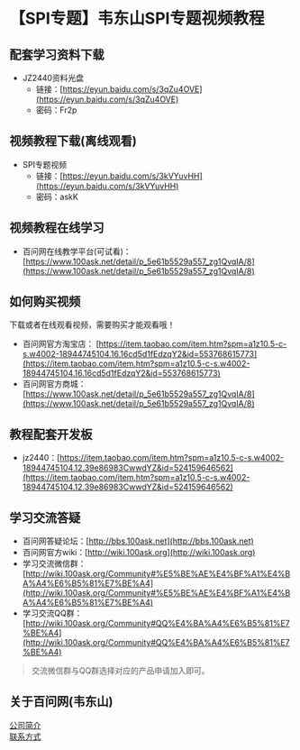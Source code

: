 # 【SPI专题】韦东山SPI专题视频教程
## 配套学习资料下载
- JZ2440资料光盘  
  - 链接：[https://eyun.baidu.com/s/3qZu4OVE](https://eyun.baidu.com/s/3qZu4OVE)
  - 密码：Fr2p

## 视频教程下载(离线观看)
- SPI专题视频	
  - 链接：[https://eyun.baidu.com/s/3kVYuvHH](https://eyun.baidu.com/s/3kVYuvHH)
  - 密码：askK

## 视频教程在线学习
- 百问网在线教学平台(可试看)：[https://www.100ask.net/detail/p_5e61b5529a557_zg1QvqIA/8](https://www.100ask.net/detail/p_5e61b5529a557_zg1QvqIA/8)

## 如何购买视频
下载或者在线观看视频，需要购买才能观看哦！<br>
- 百问网官方淘宝店： [https://item.taobao.com/item.htm?spm=a1z10.5-c-s.w4002-18944745104.16.16cd5d1fEdzqY2&id=553768615773](https://item.taobao.com/item.htm?spm=a1z10.5-c-s.w4002-18944745104.16.16cd5d1fEdzqY2&id=553768615773)
- 百问网官方商城：     [https://www.100ask.net/detail/p_5e61b5529a557_zg1QvqIA/8](https://www.100ask.net/detail/p_5e61b5529a557_zg1QvqIA/8)

## 教程配套开发板
- jz2440：[https://item.taobao.com/item.htm?spm=a1z10.5-c-s.w4002-18944745104.12.39e86983CwwdYZ&id=524159646562](https://item.taobao.com/item.htm?spm=a1z10.5-c-s.w4002-18944745104.12.39e86983CwwdYZ&id=524159646562)

## 学习交流答疑
- 百问网答疑论坛：[http://bbs.100ask.net](http://bbs.100ask.net)
- 百问网官方wiki：[http://wiki.100ask.org](http://wiki.100ask.org)
- 学习交流微信群：[http://wiki.100ask.org/Community#%E5%BE%AE%E4%BF%A1%E4%BA%A4%E6%B5%81%E7%BE%A4](http://wiki.100ask.org/Community#%E5%BE%AE%E4%BF%A1%E4%BA%A4%E6%B5%81%E7%BE%A4)
- 学习交流QQ群：  [http://wiki.100ask.org/Community#QQ%E4%BA%A4%E6%B5%81%E7%BE%A4](http://wiki.100ask.org/Community#QQ%E4%BA%A4%E6%B5%81%E7%BE%A4)

> 交流微信群与QQ群选择对应的产品申请加入即可。

## 关于百问网(韦东山)
[公司简介](http://weidongshan.gitee.io/informationdownloadcenter/documentation/AboutUs/aboutus.html)  <br>
[联系方式](http://weidongshan.gitee.io/informationdownloadcenter/documentation/AboutUs/aboutus.html#id2)